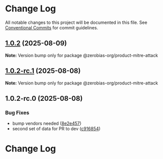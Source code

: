 # Change Log

All notable changes to this project will be documented in this file.
See [Conventional Commits](https://conventionalcommits.org) for commit guidelines.

## [1.0.2](https://github.com/zerobias-org/product/compare/@zerobias-org/product-mitre-attack@1.0.2-rc.1...@zerobias-org/product-mitre-attack@1.0.2) (2025-08-09)

**Note:** Version bump only for package @zerobias-org/product-mitre-attack





## [1.0.2-rc.1](https://github.com/zerobias-org/product/compare/@zerobias-org/product-mitre-attack@1.0.2-rc.0...@zerobias-org/product-mitre-attack@1.0.2-rc.1) (2025-08-08)

**Note:** Version bump only for package @zerobias-org/product-mitre-attack





## 1.0.2-rc.0 (2025-08-08)


### Bug Fixes

* bump vendors needed ([8e2e457](https://github.com/zerobias-org/product/commit/8e2e457e0b5d7141a05e8f2c178bc2854f2b7178))
* second set of data for PR to dev ([c916854](https://github.com/zerobias-org/product/commit/c916854bcf229b1c2042ffdea18472d66a061aaf))





# Change Log
